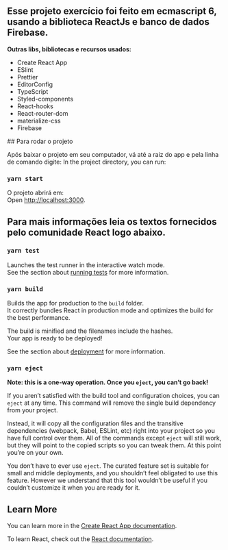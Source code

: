 <h2>Esse projeto exercício foi feito em ecmascript 6, usando a biblioteca ReactJs e banco de dados Firebase.</h2>

<strong>Outras libs, bibliotecas e recursos usados:</strong>

<ul>
	<li>Create React App</li>
<li>ESlint</li>
<li>Prettier</li>
<li>EditorConfig</li>
<li>TypeScript</li>
<li>Styled-components</li>
<li>React-hooks</li>
<li>React-router-dom</li>
<li>materialize-css</li>
<li>Firebase</li>
</ul>
## Para rodar o projeto

Após baixar o projeto em seu computador, vá até a raiz do app e pela linha de comando digite:
In the project directory, you can run:

### `yarn start`

O projeto abrirá em:<br />
Open [http://localhost:3000](http://localhost:3000).

<h2>Para mais informações leia os textos fornecidos pelo comunidade React logo abaixo. </h2>

### `yarn test`

Launches the test runner in the interactive watch mode.<br />
See the section about [running tests](https://facebook.github.io/create-react-app/docs/running-tests) for more information.

### `yarn build`

Builds the app for production to the `build` folder.<br />
It correctly bundles React in production mode and optimizes the build for the best performance.

The build is minified and the filenames include the hashes.<br />
Your app is ready to be deployed!

See the section about [deployment](https://facebook.github.io/create-react-app/docs/deployment) for more information.

### `yarn eject`

**Note: this is a one-way operation. Once you `eject`, you can’t go back!**

If you aren’t satisfied with the build tool and configuration choices, you can `eject` at any time. This command will remove the single build dependency from your project.

Instead, it will copy all the configuration files and the transitive dependencies (webpack, Babel, ESLint, etc) right into your project so you have full control over them. All of the commands except `eject` will still work, but they will point to the copied scripts so you can tweak them. At this point you’re on your own.

You don’t have to ever use `eject`. The curated feature set is suitable for small and middle deployments, and you shouldn’t feel obligated to use this feature. However we understand that this tool wouldn’t be useful if you couldn’t customize it when you are ready for it.

## Learn More

You can learn more in the [Create React App documentation](https://facebook.github.io/create-react-app/docs/getting-started).

To learn React, check out the [React documentation](https://reactjs.org/).
